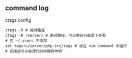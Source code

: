 command log
---

ctags config
```
ctags -R # 相对路径
ctags -R /server/ # 绝对路径，可以在任何目录下查看
# 在 ~/.vimrc 中添加
set tags+=/server/php-src/tags # 或在 vim command 中运行
# 完成后可以在源代码中跳转申明
```
